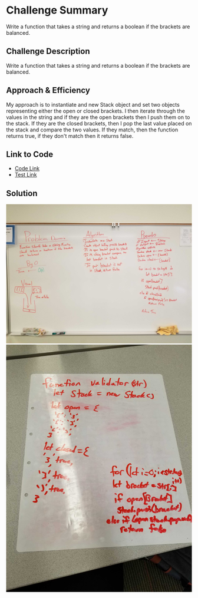 # Challenge Summary
Write a function that takes a string and returns a boolean if the brackets are balanced.

## Challenge Description
Write a function that takes a string and returns a boolean if the brackets are balanced.

## Approach & Efficiency
My approach is to instantiate and new Stack object and set two objects representing either the open or closed brackets. I then iterate through the values in the string and if they are the open brackets then I push them on to the stack. If they are the closed brackets, then I pop the last value placed on the stack and compare the two values. If they match, then the function returns true, if they don't match then it returns false.

 ## Link to Code
 * [Code Link](./multi-bracket-validation)
 * [Test Link](./__tests__/multi-bracket-validation.test.js)

## Solution
![whiteBoard](./assets/whiteboard.jpg)
![whiteBoard](./assets/whiteboard2.jpg)
